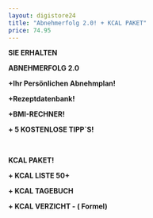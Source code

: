 ```yaml
---
layout: digistore24
title: "Abnehmerfolg 2.0! + KCAL PAKET"
price: 74.95
---
```

<p><strong>SIE ERHALTEN</strong></p>
<p><strong>ABNEHMERFOLG 2.0</strong></p>
<p><strong>+Ihr Pers&#xF6;nlichen Abnehmplan!</strong></p>
<p><strong>+Rezeptdatenbank!</strong></p>
<p><strong>+BMI-RECHNER!</strong></p>
<p><strong>+ 5 KOSTENLOSE TIPP`S!</strong></p>
<p>&#xA0;</p>
<p><strong>KCAL PAKET!</strong></p>
<p><strong>+ KCAL LISTE 50+<br></strong></p>
<p><strong>+ KCAL TAGEBUCH</strong></p>
<p><strong>+ KCAL VERZICHT - ( Formel)</strong></p>